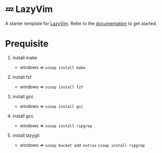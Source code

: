 # 💤 LazyVim

A starter template for [LazyVim](https://github.com/LazyVim/LazyVim).
Refer to the [documentation](https://lazyvim.github.io/installation) to get started.

# Prequisite

1. install make

    - windows => `scoop install make`

2. install fzf

    - windows => `scoop install fzf`

3. install gcc

    - windows => `scoop install gcc`

4. install gcc

    - windows => `scoop install ripgrep`

5. install lazygit
           
    - windows =>
    `scoop bucket add extras`
    `scoop install ripgrep`
